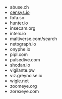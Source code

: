 - abuse.ch
- [censys.io](https://search.censys.io/)
- fofa.so
- hunter.io
- insecam.org
- intelx.io
- maltiverse.com/search
- netograph.io
- onyphe.io
- pipl.com
- pulsedive.com
- shodan.io
- vigilante.pw
- viz.greynoise.io
- wigle.net
- zoomeye.org
- zorexeye.com

